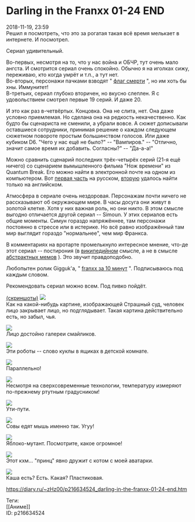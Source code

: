 Darling in the Franxx 01-24 END
================================

   
 2018-11-19, 23:59   
  Решил я посмотреть, что это за рогатая такая всё время мелькает в интернете. И посмотрел.   
   
 Сериал удивительный.   
   
 Во-первых, несмотря на то, что у нас война и ОБЧР, тут очень мало ангста. И смотрится сериал очень спокойно. Обычно я на иголках сижу, переживаю, кто когда умрёт и т.п., а тут нет.   
 Во-вторых, персонажи пачками взводят "  [флаг смерти](https://www.urbandictionary.com/define.php?term=Death%20flag)  ", но им хоть бы хны. Иммунитет!   
 В-третьих, сериал глубоко вторичен, но вкусно слеплен. Я с удовольствием смотрел первые 19 серий. И даже 20.   
   
 И это как раз в-четвёртых. Концовка. Она не слита, нет. Она даже условно приемлемая. Но сделана она на редкость некачественно. Как будто бы сценариста не сменили, а убрали вовсе. А сюжет дописывали оставшиеся сотрудники, принимая решение о каждом следующем сюжетном повороте простым большинством голосов. Или даже кубиком D6. "Чего у нас ещё не было?" -- "Вампиров." -- "Отлично, значит самое время их добавить. Согласны?" -- "Да-а-а!"   
   
 Можно сравнить сценарий последних трёх-четырёх серий (21-я ещё ничего) со сценарием вымышленного фильма "Нож времени" из Quantum Break. Его можно найти в электронной почте на одном из компьютером. Вот  [первая часть](https://meownauts.com/quantum-break-fake-sсript-is-laughable-as-heck/)  на русском,  [вторую](http://quantumbreak.wikia.com/wiki/My_SCREENPLAY_Part_2!!)  удалось найти только на английском.   
   
 Атмосфера в сериале очень нездоровая. Персонажам почти ничего не рассказывают об окружающем мире. В часы досуга они живут в золотой клетке. Хотя у них важная роль, но они никто. В этом смысле выгодно отличается другой сериал -- Simoun. У этих сериалов есть общие моменты. Симун гораздо напряжённее, там персонажи постоянно в стрессе или в истерике. Но всё равно изображённый там мир выглядит гораздо "нормальнее", чем мир Франкса.   
   
 В комментариях на вротарте промелькнуло интересное мнение, что-де этот сериал -- постирония (в  [википедийном](https://ru.wikipedia.org/wiki/%D0%9F%D0%BE%D1%81%D1%82%D0%B8%D1%80%D0%BE%D0%BD%D0%B8%D1%8F)  смысле, а не в смысле  [абстрактных мемов](https://memepedia.ru/kratkaya-istoriya-postironii/)  ). Это звучит правдоподобно.   
   
 Любопытен ролик Gigguk'а, "  [franxx за 10 минут](https://www.youtube.com/watch?v=WYY7YM3E9aw)  ". Подписываюсь под каждым словом.   
   
 Рекомендовать сериал можно всем. Под пивко пойдёт.   
   
  [(скриншоты)](https://zHz00.diary.ru/p216634524.htm?index=1#linkmore216634524m1)      [![](https://i.imgur.com/Sz09QZMl.jpg)](https://i.imgur.com/Sz09QZM.jpg)    
 Как на какой-нибудь картине, изображающей Страшный суд, человек лицо закрывает лицо, но подглядывает. Такая картина действительно есть, но забыл, чья.   
   
  [![](https://i.imgur.com/DNrn6iVl.jpg)](https://i.imgur.com/DNrn6iV.jpg)    
 Лицо достойно галереи смайликов.   
   
  [![](https://i.imgur.com/6xIu4r6l.jpg)](https://i.imgur.com/6xIu4r6.jpg)    
 Эти роботы -- слово куклы в ящиках в детской комнате.   
   
  [![](https://i.imgur.com/8T9SlTil.jpg)](https://i.imgur.com/8T9SlTi.jpg)    
 Параллельно!   
   
  [![](https://i.imgur.com/U7ySstcl.jpg)](https://i.imgur.com/U7ySstc.jpg)    
 Несмотря на сверхсовременные технологии, температуру измеряют по-прежнему ртутным градусником!   
   
  [![](https://i.imgur.com/1bErEQel.jpg)](https://i.imgur.com/1bErEQe.jpg)    
 Ути-пути.   
   
  [![](https://i.imgur.com/gDHY9Mnl.jpg)](https://i.imgur.com/gDHY9Mn.jpg)    
 Совы едят мышь именно так. Угуу!   
   
  [![](https://i.imgur.com/uVPeD96l.jpg)](https://i.imgur.com/uVPeD96.jpg)    
 Яблоко-мутант. Посмотрите, какое огромное!   
   
  [![](https://i.imgur.com/zH4002kl.jpg)](https://i.imgur.com/zH4002k.jpg)    
 Этот кхм... "принц" явно дружит с котом с моей аватарки.   
   
  [![](https://i.imgur.com/TlPhUVRl.jpg)](https://i.imgur.com/TlPhUVR.jpg)    
 Каша есть? Есть. Какая? Пластиковая.      
    
 <https://diary.ru/~zHz00/p216634524_darling-in-the-franxx-01-24-end.htm>   
   
 Теги:   
 [[Аниме]]   
 ID: p216634524